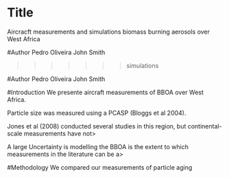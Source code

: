 # Title
Aircracft measurements and simulations biomass burning aerosols over West Africa

#Author
Pedro Oliveira
John Smith

>>>>>>> simulations

#Author
Pedro Oliveira
John Smith


#Introduction
We presente aircraft measurements of BBOA over West Africa.

Particle size was measured using a PCASP (Bloggs et al 2004).

Jones et al (2008) conducted several studies in this region, but continental-scale measurements have not>

A large Uncertainty is modelling the BBOA is the extent to which measurements in the literature can be a>


#Methodology
We compared our measurements of particle aging
